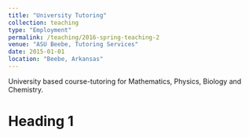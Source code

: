 ```yaml
---
title: "University Tutoring"
collection: teaching
type: "Employment"
permalink: /teaching/2016-spring-teaching-2
venue: "ASU Beebe, Tutoring Services"
date: 2015-01-01
location: "Beebe, Arkansas"
---
```

University based course-tutoring for Mathematics, Physics, Biology and Chemistry.

Heading 1
======

